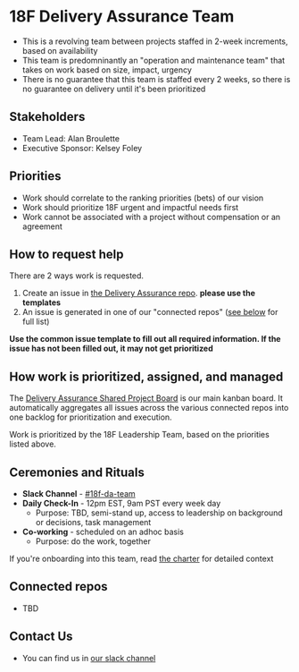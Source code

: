 # 18F Delivery Assurance Team
- This is a revolving team between projects staffed in 2-week increments, based on availability
- This team is predomninantly an "operation and maintenance team" that takes on work based on size, impact, urgency
- There is no guarantee that this team is staffed every 2 weeks, so there is no guarantee on delivery until it's been prioritized

## Stakeholders
- Team Lead: Alan Broulette
- Executive Sponsor: Kelsey Foley

## Priorities

- Work should correlate to the ranking priorities (bets) of our vision
- Work should prioritize 18F urgent and impactful needs first
- Work cannot be associated with a project without compensation or an agreement

## How to request help
There are 2 ways work is requested.
1. Create an issue in [the Delivery Assurance repo](https://github.com/18F/delivery-assurance/issues). **please use the templates**
2. An issue is generated in one of our "connected repos" ([see below](#connected-repos) for full list)

**Use the common issue template to fill out all required information. If the issue has not been filled out, it may not get prioritized**

## How work is prioritized, assigned, and managed
The [Delivery Assurance Shared Project Board](https://github.com/orgs/18F/projects/41) is our main kanban board. It automatically aggregates all issues across the various connected repos into one backlog for prioritization and execution.

Work is prioritized by the 18F Leadership Team, based on the priorities listed above.

## Ceremonies and Rituals

- **Slack Channel** - [#18f-da-team](https://gsa-tts.slack.com/archives/C04MSAWM2GM)
- **Daily Check-In** - 12pm EST, 9am PST every week day
  - Purpose: TBD, semi-stand up, access to leadership on background or
  decisions, task management
- **Co-working** - scheduled on an adhoc basis
  - Purpose: do the work, together

If you're onboarding into this team, read [the charter](https://github.com/18F/delivery-assurance/blob/main/docs/charter.md) for detailed context

## Connected repos
- TBD

## Contact Us
- You can find us in [our slack channel](https://gsa-tts.slack.com/archives/C04MSAWM2GM)
